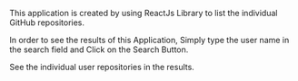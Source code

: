 This application is created by using ReactJs Library to list the individual GitHub repositories. 

In order to see the results of this Application, 
Simply type the user name in the search field and Click on the Search Button.

See the individual user repositories in the results.
